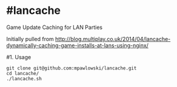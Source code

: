 #lancache
========

Game Update Caching for LAN Parties

Initially pulled from http://blog.multiplay.co.uk/2014/04/lancache-dynamically-caching-game-installs-at-lans-using-nginx/

#1. Usage

	git clone git@github.com:mpawlowski/lancache.git
	cd lancache/
	./lancache.sh
